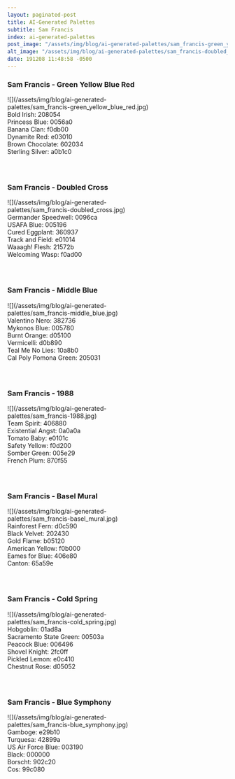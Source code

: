 ```yaml
---
layout: paginated-post
title: AI-Generated Palettes
subtitle: Sam Francis
index: ai-generated-palettes
post_image: "/assets/img/blog/ai-generated-palettes/sam_francis-green_yellow_blue_red.jpg"
alt_image: "/assets/img/blog/ai-generated-palettes/sam_francis-doubled_cross.jpg"
date: 191208 11:48:58 -0500
---
```


<style>
div.palette-image {
  display: inline-block;
  width: 70%;
  max-width: 100%;
}

div.palette-colors {
  display: inline-block;
  width: auto;
  min-width: 100px;
  margin-bottom: 40px;
}
</style>

### Sam Francis - Green Yellow Blue Red
<div class="palette-image" markdown="span">![](/assets/img/blog/ai-generated-palettes/sam_francis-green_yellow_blue_red.jpg)</div>
<div class="palette-colors">Bold Irish: 208054<br>Princess Blue: 0056a0<br>Banana Clan: f0db00<br>Dynamite Red: e03010<br>Brown Chocolate: 602034<br>Sterling Silver: a0b1c0</div>


### Sam Francis - Doubled Cross
<div class="palette-image" markdown="span">![](/assets/img/blog/ai-generated-palettes/sam_francis-doubled_cross.jpg)</div>
<div class="palette-colors">Germander Speedwell: 0096ca<br>USAFA Blue: 005196<br>Cured Eggplant: 360937<br>Track and Field: e01014<br>Waaagh! Flesh: 21572b<br>Welcoming Wasp: f0ad00</div>


### Sam Francis - Middle Blue
<div class="palette-image" markdown="span">![](/assets/img/blog/ai-generated-palettes/sam_francis-middle_blue.jpg)</div>
<div class="palette-colors">Valentino Nero: 382736<br>Mykonos Blue: 005780<br>Burnt Orange: d05100<br>Vermicelli: d0b890<br>Teal Me No Lies: 10a8b0<br>Cal Poly Pomona Green: 205031</div>


### Sam Francis - 1988
<div class="palette-image" markdown="span">![](/assets/img/blog/ai-generated-palettes/sam_francis-1988.jpg)</div>
<div class="palette-colors">Team Spirit: 406880<br>Existential Angst: 0a0a0a<br>Tomato Baby: e0101c<br>Safety Yellow: f0d200<br>Somber Green: 005e29<br>French Plum: 870f55</div>


### Sam Francis - Basel Mural
<div class="palette-image" markdown="span">![](/assets/img/blog/ai-generated-palettes/sam_francis-basel_mural.jpg)</div>
<div class="palette-colors">Rainforest Fern: d0c590<br>Black Velvet: 202430<br>Gold Flame: b05120<br>American Yellow: f0b000<br>Eames for Blue: 406e80<br>Canton: 65a59e</div>


### Sam Francis - Cold Spring
<div class="palette-image" markdown="span">![](/assets/img/blog/ai-generated-palettes/sam_francis-cold_spring.jpg)</div>
<div class="palette-colors">Hobgoblin: 01ad8a<br>Sacramento State Green: 00503a<br>Peacock Blue: 006496<br>Shovel Knight: 2fc0ff<br>Pickled Lemon: e0c410<br>Chestnut Rose: d05052</div>


### Sam Francis - Blue Symphony
<div class="palette-image" markdown="span">![](/assets/img/blog/ai-generated-palettes/sam_francis-blue_symphony.jpg)</div>
<div class="palette-colors">Gamboge: e29b10<br>Turquesa: 42899a<br>US Air Force Blue: 003190<br>Black: 000000<br>Borscht: 902c20<br>Cos: 99c080</div>

